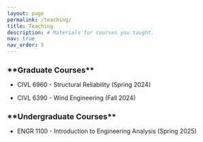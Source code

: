```yaml
---
layout: page
permalink: /teaching/
title: Teaching
description: # Materials for courses you taught.
nav: true
nav_order: 5
---
```


<h2 style="font-size: 18px;">**Graduate Courses**</h2>

- CIVL 6960 - Structural Reliability (Spring 2024)
  

- CIVL 6390 - Wind Engineering (Fall 2024)

  
  
<h2 style="font-size: 18px;">**Undergraduate Courses**</h2>

- ENGR 1100 - Introduction to Engineering Analysis (Spring 2025)

<!-- For now, this page is assumed to be a static description of your courses. You can convert it to a collection similar to `_projects/` so that you can have a dedicated page for each course.

Organize your courses by years, topics, or universities, however you like! -->
